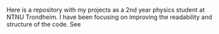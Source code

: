 Here is a repository with my projects as a 2nd year physics student at NTNU Trondheim.
I have been focusing on improving the readability and structure of the code. See 
